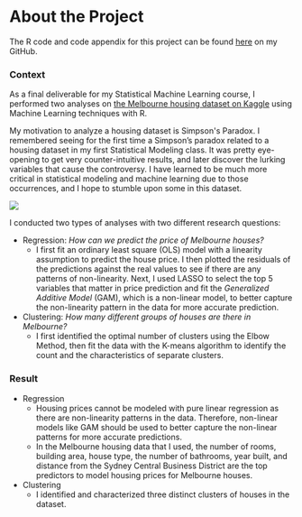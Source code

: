 # About the Project

The R code and code appendix for this project can be found [here](https://github.com/tdang244/Melbourne-Housing-Analysis) on my GitHub.&#x20;

### Context

As a final deliverable for my Statistical Machine Learning course, I performed two analyses on [the Melbourne housing dataset on Kaggle](https://www.kaggle.com/anthonypino/melbourne-housing-market) using Machine Learning techniques with R.

My motivation to analyze a housing dataset is Simpson's Paradox. I remembered seeing for the first time a Simpson’s paradox related to a housing dataset in my first Statistical Modeling class. It was pretty eye-opening to get very counter-intuitive results, and later discover the lurking variables that cause the controversy. I have learned to be much more critical in statistical modeling and machine learning due to those occurrences, and I hope to stumble upon some in this dataset.

![](https://lh3.googleusercontent.com/Wim9MXzudLgImHrzbq20-g\_VB1KNCJgOWbTRla8-EUbYszR-gWzFacNPcIvA5giN2dn07AlLVtUw3m6h0BlndzR0yqRqGuEzmuI3GZYjl2vmoTTW\_EFlszq--Sv3HAb2XaDbmZAkIM7s)

I conducted two types of analyses with two different research questions:

* Regression: _How can we predict the price of Melbourne houses?_
  * I first fit an ordinary least square (OLS) model with a linearity assumption to predict the house price. I then plotted the residuals of the predictions against the real values to see if there are any patterns of non-linearity. Next, I used LASSO to select the top 5 variables that matter in price prediction and fit the _Generalized Additive Model_ (GAM), which is a non-linear model, to better capture the non-linearity pattern in the data for more accurate prediction. &#x20;
* Clustering: _How many different groups of houses are there in Melbourne?_
  * I first identified the optimal number of clusters using the Elbow Method, then fit the data with the K-means algorithm to identify the count and the characteristics of separate clusters.&#x20;

### Result

* Regression&#x20;
  * Housing prices cannot be modeled with pure linear regression as there are non-linearity patterns in the data. Therefore, non-linear models like GAM should be used to better capture the non-linear patterns for more accurate predictions.&#x20;
  * In the Melbourne housing data that I used, the number of rooms, building area, house type, the number of bathrooms, year built, and distance from the Sydney Central Business District are the top predictors to model housing prices for Melbourne houses.&#x20;
* Clustering
  * I identified and characterized three distinct clusters of houses in the dataset.&#x20;
